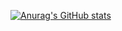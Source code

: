 [![Anurag's GitHub stats](https://github-readme-stats.vercel.app/api?username=LPATROCINIO1969)](https://github.com/LPATROCINIO1969/github-readme-stats)
